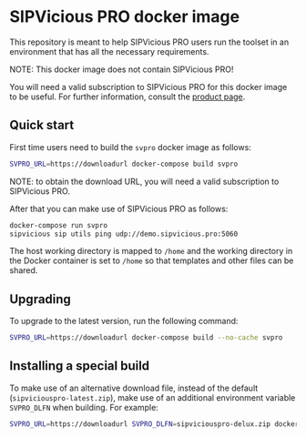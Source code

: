 # SIPVicious PRO docker image

This repository is meant to help SIPVicious PRO users run the toolset in an environment
that has all the necessary requirements.

NOTE: This docker image does not contain SIPVicious PRO!

You will need a valid subscription to SIPVicious PRO for this docker image to be useful.
For further information, consult the [product page](https://www.enablesecurity.com/sipvicious/pro/).

## Quick start

First time users need to build the `svpro` docker image as follows:

```bash
SVPRO_URL=https://downloadurl docker-compose build svpro
```

NOTE: to obtain the download URL, you will need a valid subscription to SIPVicious PRO.

After that you can make use of SIPVicious PRO as follows:

```bash
docker-compose run svpro
sipvicious sip utils ping udp://demo.sipvicious.pro:5060
```

The host working directory is mapped to `/home` and the working directory in the Docker 
container is set to `/home` so that templates and other files can be shared.

## Upgrading

To upgrade to the latest version, run the following command:


```bash
SVPRO_URL=https://downloadurl docker-compose build --no-cache svpro
```

## Installing a special build

To make use of an alternative download file, instead of the default (`sipviciouspro-latest.zip`), make use of an additional environment variable `SVPRO_DLFN` when building. For example:

```bash
SVPRO_URL=https://downloadurl SVPRO_DLFN=sipviciouspro-delux.zip docker-compose build svpro
```

